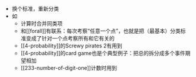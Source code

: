 - 换个标准，重新分类
- 如
  - 计算时合并同类项
  - 和[[forall]]有联系：每次考察“任意一个点”，也就是把（最基本）分类标准变成了针对一个点考察所有和它有关的
  - [[4-probability]]的Screwy pirates 2有用到
  - [[4-probability]]的card game也是个典型例子：把总的拆分成多个事件期望相加
  - [[233-number-of-digit-one]]计数时用到